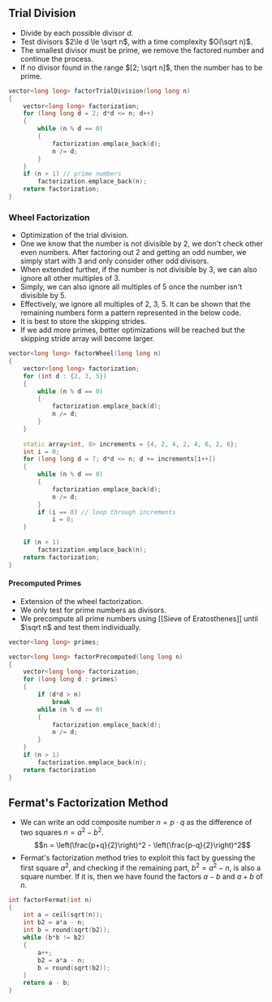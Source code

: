 ## Trial Division
- Divide by each possible divisor $d$.
- Test divisors $2\le d \le \sqrt n$, with a time complexity $O(\sqrt n)$.
- The smallest divisor must be prime, we remove the factored number and continue the process.
- If no divisor found in the range $[2; \sqrt n]$, then the number has to be prime.
```cpp
vector<long long> factorTrialDivision(long long n)
{
	vector<long long> factorization;
	for (long long d = 2; d*d <= n; d++)
	{
		while (n % d == 0)
		{
			factorization.emplace_back(d);
			n /= d;
		}
	}
	if (n > 1) // prime numbers
		factorization.emplace_back(n);
	return factorization;
}
```
### Wheel Factorization
- Optimization of the trial division.
- One we know that the number is not divisible by 2, we don't check other even numbers. After factoring out 2 and getting an odd number, we simply start with 3 and only consider other odd divisors.
- When extended further, if the number is not divisible by 3, we can also ignore all other multiples of 3.
- Simply, we can also ignore all multiples of 5 once the number isn't divisible by 5.
- Effectively, we ignore all multiples of 2, 3, 5. It can be shown that the remaining numbers form a pattern represented in the below code.
- It is best to store the skipping strides.
- If we add more primes, better optimizations will be reached but the skipping stride array will become larger.
```cpp
vector<long long> factorWheel(long long n)
{
	vector<long long> factorization;
	for (int d : {2, 3, 5})
	{
		while (n % d == 0)
		{
			factorization.emplace_back(d);
			n /= d;
		}
	}
	
	static array<int, 8> increments = {4, 2, 4, 2, 4, 6, 2, 6};
	int i = 0;
	for (long long d = 7; d*d <= n; d += increments[i++])
	{
		while (n % d == 0)
		{
			factorization.emplace_back(d);
			n /= d;
		}
		if (i == 8) // loop through increments
			i = 0;
	}
	
	if (n > 1)
		factorization.emplace_back(n);
	return factorization;
}
```
#### Precomputed Primes
- Extension of the wheel factorization.
- We only test for prime numbers as divisors.
- We precompute all prime numbers using [[Sieve of Eratosthenes]] until $\sqrt n$ and test them individually.
```cpp
vector<long long> primes;

vector<long long> factorPrecomputed(long long n)
{
	vector<long long> factorization;
	for (long long d : primes)
	{
		if (d*d > n)
			break
		while (n % d == 0)
		{
			factorization.emplace_back(d);
			n /= d;
		}
	}
	if (n > 1)
		factorization.emplace_back(n);
	return factorization
}
```
## Fermat's Factorization Method
- We can write an odd composite number $n = p\cdot q$ as the difference of two squares $n = a^2 - b^2$.
$$n = \left(\frac{p+q}{2}\right)^2 - \left(\frac{p-q}{2}\right)^2$$
- Fermat's factorization method tries to exploit this fact by guessing the first square $a^2$, and checking if the remaining part, $b^2 = a^2 - n$, is also a square number. If it is, then we have found the factors $a-b$ and $a+b$ of $n$.
```cpp
int factorFermat(int n)
{
	int a = ceil(sqrt(n));
	int b2 = a*a - n;
	int b = round(sqrt(b2));
	while (b*b != b2)
	{
		a++;
		b2 = a*a - n;
		b = round(sqrt(b2));
	}
	return a - b;
}
```